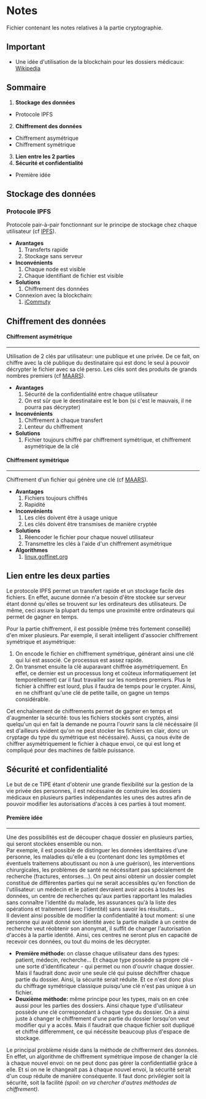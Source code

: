 # Notes
Fichier contenant les notes relatives à la partie cryptographie.

## Important

* Une idée d'utilisation de la blockchain pour les dossiers médicaux: [Wikipedia](https://en.wikipedia.org/wiki/Privacy_and_blockchain#Health_care_records)




## Sommaire

1. __Stockage des données__
  * Protocole IPFS
2. __Chiffrement des données__
  * Chiffrement asymétrique
  * Chiffrement symétrique
3. __Lien entre les 2 parties__
4. __Sécurité et confidentialité__
  * Première idée


## Stockage des données

### Protocole IPFS
Protocole pair-à-pair fonctionnant sur le principe de stockage chez chaque utilisateur (cf [IPFS](https://ipfs.io/)).
* __Avantages__
  1. Transferts rapide
  2. Stockage sans serveur
* __Inconvénients__
  1. Chaque node est visible
  2. Chaque identifiant de fichier est visible
* __Solutions__
  1. Chiffrement des données
* Connexion avec la blockchain:
  1. [iCommuty](https://icommunity.io/en/what-is-ifps-the-hard-drive-for-blockchain/)



## Chiffrement des données

#### Chiffrement asymétrique
---
Utilisation de 2 clés par utilisateur: une publique et une privée. De ce fait, on chiffre avec la clé publique du destinataire qui est donc le seul à pouvoir décrypter le fichier avec sa clé perso. Les clés sont des produits de grands nombres premiers (cf [MAARS](https://maaars.fr/cryptographie-quelques-bases/)).
* __Avantages__
    1. Sécurité de la confidentialité entre chaque utilisateur
    2. On est sûr que le deestinataire est le bon (si c'est le mauvais, il ne pourra pas décrypter)
* __Inconvénients__
    1. Chiffrement à chaque transfert
    2. Lenteur du chiffrement
* __Solutions__
    1. Fichier toujours chiffré par chiffrement symétrique, et chiffrement asymétrique de la clé

#### Chiffrement symétrique
---
Chiffrement d'un fichier qui génère une clé (cf [MAARS](https://maaars.fr/cryptographie-quelques-bases/)).
* __Avantages__
    1. Fichiers toujours chiffrés
    2. Rapidité
* __Inconvénients__
    1. Les clés doivent être à usage unique
    2. Les clés doivent être transmises de manière cryptée
* __Solutions__
    1. Réencoder le fichier pour chaque nouvel utilisateur
    2. Transmettre les clés à l'aide d'un chiffrement asymétrique
* __Algorithmes__
    1. [linux.goffinet.org](https://linux.goffinet.org/administration/confidentialite/chiffrement-symetrique)


## Lien entre les deux parties
Le protocole IPFS permet un transfert rapide et un stockage facile des fichiers. En effet, aucune donnée n'a besoin d'être stockée sur serveur étant donné qu'elles se trouvent sur les ordinateurs des utilisateurs. De même, ceci assure la plupart du temps une proximité entre ordinateurs qui permet de gagner en temps.

Pour la partie chiffrement, il est possible (même très fortement conseillé) d'en mixer plusieurs. Par exemple, il serait intelligent d'associer chiffrement symétrique et asymétrique:

  1. On encode le fichier en chiffrement symétrique, générant ainsi une clé qui lui est associé. Ce processus est assez rapide.
  2. On transmet ensuite la clé auparavant chiffrée asymétriquement. En effet, ce dernier est un processus long et coûteux informatiquement (et temporellement) car il faut travailler sur les nombres premiers. Plus le fichier à chiffrer est lourd, plus il faudra de temps pour le crypter. Ainsi, en ne chiffrant qu'une clé de petite taille, on gagne un temps considérable.  

Cet enchaînement de chiffrements permet de gagner en temps et d'augmenter la sécurité: tous les fichiers stockés sont cryptés, ainsi quelqu'un qui en fait la demande ne pourra l'ouvrir sans la clé nécéssaire (il est d'ailleurs évident qu'on ne peut stocker les fichiers en clair, donc un cryptage du type du symétrique est nécéssaire). Aussi, ça nous évite de chiffrer asymétriquement le fichier à chaque envoi, ce qui est long et compliqué pour des machines de faible puissance.


## Sécurité et confidentialité
Le but de ce TIPE étant d'obtenir une grande flexibilité sur la gestion de la vie privée des personnes, il est nécéssaire de construire les dossiers médicaux en plusieurs parties indépendantes les unes des autres afin de pouvoir modifier les autorisations d'accès à ces parties à tout moment.

#### Première idée
---
Une des possibilités est de découper chaque dossier en plusieurs parties, qui seront stockées ensemble ou non.  
Par exemple, il est possible de distinguer les données identitaires d'une personne, les maladies qu'elle a eu (contenant donc les symptômes et éventuels traitemens aboutissant ou non à une guérison), les interventions chirurgicales, les problèmes de santé ne nécéssitant pas spécialement de recherche (fractures, entorses...). On peut ainsi obtenir un dossier complet constitué de différentes parties qui ne serait accessibles qu'en fonction de l'utilisateur: un médecin et le patient devraient avoir accès à toutes les données, un centre de recherches qu'aux parties rapportant les maladies sans connaître l'identité du malade, les assurances qu'à la liste des opérations et traitement (avec l'identité) sans savoir les résultats...  
Il devient ainsi possible de modifier la confidentialité à tout moment: si une personne qui avait donné son identité avec la partie maladie à un centre de recherche veut réobtenir son anonymat, il suffit de changer l'autorisation d'accès à la partie identité. Ainsi, ces centres ne seront plus en capacité de recevoir ces données, ou tout du moins de les décrypter.  

* __Première méthode:__ on classe chaque utilisateur dans des types: patient, médecin, recherche... Et chaque type possède sa propre clé - une sorte d'identificateur - qui permet ou non d'ouvrir chaque dossier. Mais il faudrait donc avoir une seule clé qui puisse déchiffrer chaque partie du dossier. Ainsi, la sécurité serait réduite. Et ce n'est donc plus du chiffrage symétrique classique puisqu'une clé n'est pas unique à un fichier.
* __Deuxième méthode:__ même principe pour les types, mais on en crée aussi pour les parties des dossiers. Ainsi chaque type d'utilisateur possède une clé correspondant à chaque type du dossier. On a ainsi juste à changer le chiffrement d'une partie du dossier lorsqu'on veut modifier qui y a accès. Mais il faudrait que chaque fichier soit dupliqué et chiffré differemment, ce qui nécéssite beaucoup plus d'espace de stockage.

Le principal problème réside dans la méthode de chiffrerment des données. En effet, un algorithme de chiffrement symétrique impose de changer la clé à chaque nouvel envoi: on ne peut donc pas gérer la confidentiatlié grâce à elle. Et si on ne le changeait pas à chaque nouvel envoi, la sécurité serait d'un coup réduite de manière conséquente. Il faut donc privilégier soit la sécurité, soit la facilité *(spoil: on va chercher d'autres méthodes de chiffrement)*.
